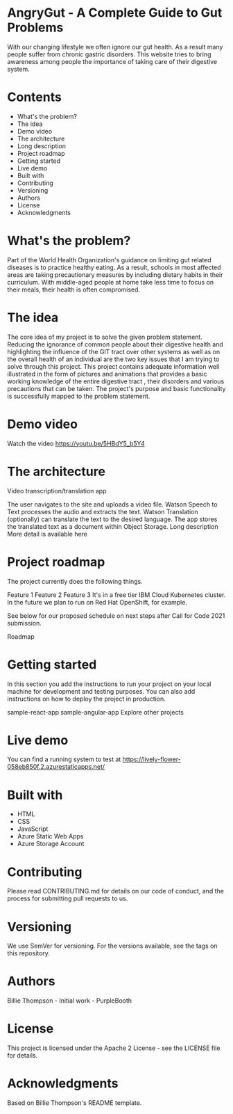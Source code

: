 # AngryGut - A Complete Guide to Gut Problems
With our changing lifestyle we often ignore our gut health. As a result many people suffer from chronic gastric disorders. This website tries to bring awareness among people the importance of taking care of their digestive system.

# Contents
+ What's the problem?
+ The idea
+ Demo video
+ The architecture
+ Long description
+ Project roadmap
+ Getting started
+ Live demo
+ Built with
+ Contributing
+ Versioning
+ Authors
+ License
+ Acknowledgments

# What's the problem?
Part of the World Health Organization's guidance on limiting gut related diseases is to practice healthy eating. As a result, schools in most affected areas are taking precautionary measures by including dietary habits in their curriculum. With middle-aged people at home take less time to focus on their meals, their health is often compromised.


# The idea
The core idea of my project is to solve the given problem statement.
Reducing the ignorance of common people about their digestive health and highlighting the influence of the GIT tract over other systems as well as on the overall health of an individual are the two key issues that I am trying to solve through this project.
This project contains adequate information well illustrated in the form of pictures and animations that provides a basic working knowledge of the entire digestive tract , their disorders and various precautions that can be taken.
The project's purpose and basic functionality is successfully mapped to the problem statement.

# Demo video
Watch the video
https://youtu.be/5HBdY5_b5Y4

# The architecture
Video transcription/translation app

The user navigates to the site and uploads a video file.
Watson Speech to Text processes the audio and extracts the text.
Watson Translation (optionally) can translate the text to the desired language.
The app stores the translated text as a document within Object Storage.
Long description
More detail is available here

# Project roadmap
The project currently does the following things.

Feature 1
Feature 2
Feature 3
It's in a free tier IBM Cloud Kubernetes cluster. In the future we plan to run on Red Hat OpenShift, for example.

See below for our proposed schedule on next steps after Call for Code 2021 submission.

Roadmap

# Getting started
In this section you add the instructions to run your project on your local machine for development and testing purposes. You can also add instructions on how to deploy the project in production.

sample-react-app
sample-angular-app
Explore other projects
# Live demo
You can find a running system to test at https://lively-flower-058eb850f.2.azurestaticapps.net/



# Built with
+ HTML
+ CSS
+ JavaScript
+ Azure Static Web Apps
+ Azure Storage Account
# Contributing
Please read CONTRIBUTING.md for details on our code of conduct, and the process for submitting pull requests to us.

# Versioning
We use SemVer for versioning. For the versions available, see the tags on this repository.

# Authors

Billie Thompson - Initial work - PurpleBooth
# License
This project is licensed under the Apache 2 License - see the LICENSE file for details.

# Acknowledgments
Based on Billie Thompson's README template.
